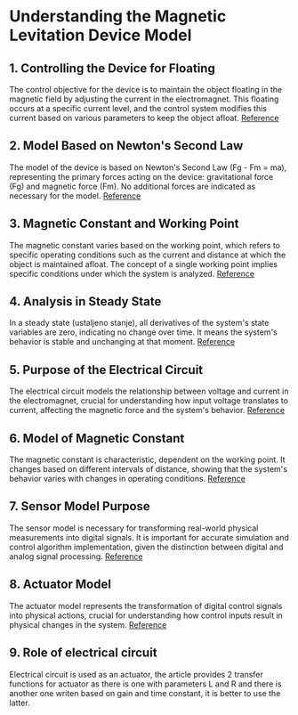 # Understanding the Magnetic Levitation Device Model

## 1. Controlling the Device for Floating
The control objective for the device is to maintain the object floating in the magnetic field by
adjusting the current in the electromagnet. This floating occurs at a specific current level, 
and the control system modifies this current based on various parameters to keep the object afloat.
[Reference](https://myaidrive.com/?r=c#/home?folder=&file=Porocilo_Blaz_Krivec.pdf&pdfPage=1)

## 2. Model Based on Newton's Second Law
The model of the device is based on Newton's Second Law (Fg - Fm = ma), representing the primary
forces acting on the device: gravitational force (Fg) and magnetic force (Fm). No additional forces
are indicated as necessary for the model.
[Reference](https://myaidrive.com/?r=c#/home?folder=&file=Porocilo_Blaz_Krivec.pdf&pdfPage=7)

## 3. Magnetic Constant and Working Point
The magnetic constant varies based on the working point, which refers to specific operating conditions
such as the current and distance at which the object is maintained afloat. The concept of a single
working point implies specific conditions under which the system is analyzed.
[Reference](https://myaidrive.com/?r=c#/home?folder=&file=Porocilo_Blaz_Krivec.pdf&pdfPage=8)

## 4. Analysis in Steady State
In a steady state (ustaljeno stanje), all derivatives of the system's state variables are zero,
indicating no change over time. It means the system's behavior is stable and unchanging at that moment.
[Reference](https://myaidrive.com/?r=c#/home?folder=&file=Porocilo_Blaz_Krivec.pdf&pdfPage=8)

## 5. Purpose of the Electrical Circuit
The electrical circuit models the relationship between voltage and current in the electromagnet, 
crucial for understanding how input voltage translates to current, affecting the magnetic force 
and the system's behavior.
[Reference](https://myaidrive.com/?r=c#/home?folder=&file=Porocilo_Blaz_Krivec.pdf&pdfPage=10)

## 6. Model of Magnetic Constant
The magnetic constant is characteristic, dependent on the working point. It changes based on 
different intervals of distance, showing that the system's behavior varies with changes in 
operating conditions.
[Reference](https://myaidrive.com/?r=c#/home?folder=&file=Porocilo_Blaz_Krivec.pdf&pdfPage=9)

## 7. Sensor Model Purpose
The sensor model is necessary for transforming real-world physical measurements into digital signals. 
It is important for accurate simulation and control algorithm implementation, given the distinction 
between digital and analog signal processing.
[Reference](https://myaidrive.com/?r=c#/home?folder=&file=Porocilo_Blaz_Krivec.pdf&pdfPage=3)

## 8. Actuator Model
The actuator model represents the transformation of digital control signals into physical actions, 
crucial for understanding how control inputs result in physical changes in the system.
[Reference](https://myaidrive.com/?r=c#/home?folder=&file=Porocilo_Blaz_Krivec.pdf&pdfPage=3)

## 9. Role of electrical circuit
Electrical circuit is used as an actuator, the article provides 2 transfer functions for actuator as there is one with parameters L and R and there is another one writen based on gain and time constant, it is better to use the latter. 
